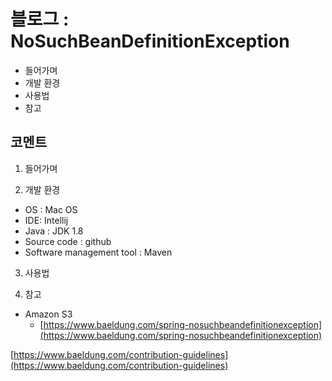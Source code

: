 # 블로그 : NoSuchBeanDefinitionException
* 들어가며
* 개발 환경
* 사용법
* 참고

**코멘트**
-

1. 들어가며

2. 개발 환경

* OS : Mac OS
* IDE: Intellij
* Java : JDK 1.8
* Source code : github
* Software management tool : Maven

3. 사용법

4. 참고

* Amazon S3
	* [https://www.baeldung.com/spring-nosuchbeandefinitionexception](https://www.baeldung.com/spring-nosuchbeandefinitionexception)

[https://www.baeldung.com/contribution-guidelines](https://www.baeldung.com/contribution-guidelines)